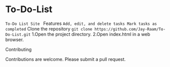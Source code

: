 # To-Do-List
`To-Do List Site
`
Features
` Add, edit, and delete tasks
Mark tasks as completed
`
Clone the repository
`
git clone https://github.com/Jay-Raam/To-Do-List.git
`
1.Open the project directory.
2.Open index.html in a web browser.

Contributing

Contributions are welcome. Please submit a pull request.
